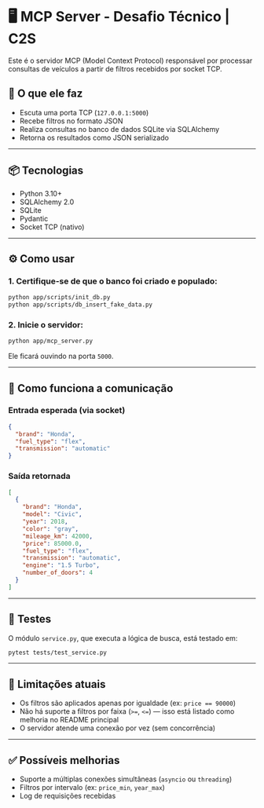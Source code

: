 # 🖥️ MCP Server - Desafio Técnico | C2S

Este é o servidor MCP (Model Context Protocol) responsável por processar consultas de veículos a partir de filtros recebidos por socket TCP.

## 🧠 O que ele faz

- Escuta uma porta TCP (`127.0.0.1:5000`)
- Recebe filtros no formato JSON
- Realiza consultas no banco de dados SQLite via SQLAlchemy
- Retorna os resultados como JSON serializado

---

## 📦 Tecnologias

- Python 3.10+
- SQLAlchemy 2.0
- SQLite
- Pydantic
- Socket TCP (nativo)

---

## ⚙️ Como usar

### 1. Certifique-se de que o banco foi criado e populado:

```bash
python app/scripts/init_db.py
python app/scripts/db_insert_fake_data.py
```

### 2. Inicie o servidor:

```bash
python app/mcp_server.py
```

Ele ficará ouvindo na porta `5000`.

---

## 📡 Como funciona a comunicação

### Entrada esperada (via socket)

```json
{
  "brand": "Honda",
  "fuel_type": "flex",
  "transmission": "automatic"
}
```

### Saída retornada

```json
[
  {
    "brand": "Honda",
    "model": "Civic",
    "year": 2018,
    "color": "gray",
    "mileage_km": 42000,
    "price": 85000.0,
    "fuel_type": "flex",
    "transmission": "automatic",
    "engine": "1.5 Turbo",
    "number_of_doors": 4
  }
]
```

---

## 🧪 Testes

O módulo `service.py`, que executa a lógica de busca, está testado em:

```bash
pytest tests/test_service.py
```

---

## 🔧 Limitações atuais

- Os filtros são aplicados apenas por igualdade (ex: `price == 90000`)
- Não há suporte a filtros por faixa (`>=`, `<=`) — isso está listado como melhoria no README principal
- O servidor atende uma conexão por vez (sem concorrência)

---

## ✅ Possíveis melhorias

- Suporte a múltiplas conexões simultâneas (`asyncio` ou `threading`)
- Filtros por intervalo (ex: `price_min`, `year_max`)
- Log de requisições recebidas
